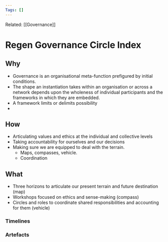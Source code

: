 ```yaml
---
Tags: []
---
```

Related: [[Governance]]
# Regen Governance Circle Index

## Why
- Governance is an organisational meta-function prefigured by initial conditions.
- The shape an instantiation takes within an organisation or across a network depends upon the wholeness of individual participants and the frameworks in which they are embedded. 
- A framework limits or delimits possibility 
- 

 
## How
- Articulating values and ethics at the individual and collective levels
- Taking accountability for ourselves and our decisions
- Making sure we are equipped to deal with the terrain. 
	- Maps, compasses, vehicle. 
	- Coordination


## What 
- Three horizons to articulate our present terrain and future destination (map)
- Workshops focused on ethics and sense-making (compass)
- Circles and roles to coordinate shared responsibilities and accounting for them (vehicle)




### Timelines
### Artefacts